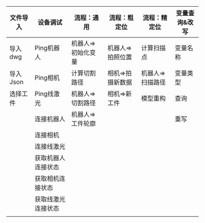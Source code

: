 
| 文件导入 | 设备调试           | 流程：通用       | 流程：粗定位     | 流程：精定位     | 变量查询&改写 |
| -------- | ------------------ | ---------- | ---------------- | ---------------- | ------------- |
| 导入dwg  | Ping机器人         | 机器人=>初始化变量 | 机器人=>拍照位置 | 计算扫描点       | 变量名称      |
| 导入Json | Ping相机           | 计算切割路径  | 相机=>拍摄新数据 | 机器人=>扫描路径 | 变量类型      |
| 选择工件 | Ping线激光         | 机器人=>切割路径    | 相机=>新工件     | 模型重构         | 查询          |
|          | 连接机器人         | 机器人=>工件轮廓           |                  |                  | 重写          |
|          | 连接相机           |            |                  |                  |               |
|          | 连接线激光         |            |                  |                  |               |
|          | 获取机器人连接状态 |            |                  |                  |               |
|          | 获取相机连接状态   |            |                  |                  |               |
|          | 获取线激光连接状态 |            |                  |                  |               |
|          |                    |            |                  |                  |               |
